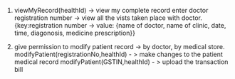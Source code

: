 1. viewMyRecord(healthId) -> view my complete record 
enter doctor registration number -> view all the vists taken place with doctor.
{key:registration number -> value: {name of doctor, name of clinic, date, time, diagonosis,  medicine prescription}}

2. give permission to modify patient record -> by doctor, by medical store.
modifyPatient(registrationNo,healthId) - > make changes to the patient medical record
modifyPatient(GSTIN,healthId) - > upload the transaction bill


